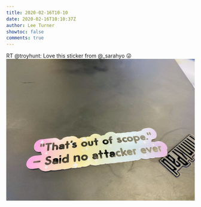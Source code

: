 ```yaml
---
title: 2020-02-16T10-10
date: 2020-02-16T10:10:37Z
author: Lee Turner
showtoc: false
comments: true
---
```


RT @troyhunt: Love this sticker from @_sarahyo 😜 ![](/img/x//1228985024428617728-EQnPmNLWkAAh5rm.jpg)

